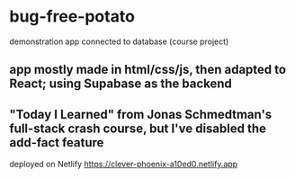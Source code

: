 # bug-free-potato
demonstration app connected to database (course project)
## app mostly made in html/css/js, then adapted to React; using Supabase as the backend
## "Today I Learned" from Jonas Schmedtman's full-stack crash course, but I've disabled the add-fact feature 
deployed on Netlify https://clever-phoenix-a10ed0.netlify.app 
